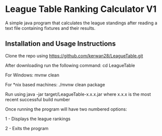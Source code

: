 # League Table Ranking Calculator V1

A simple java program that calculates the league standings after reading a text file containing fixtures and their results.

## Installation and Usage Instructions

Clone the repo using https://github.com/kerwan28/LeagueTable.git

After downloading run the following command:
cd LeagueTable

For Windows: mvnw clean

For *nix based machines: ./mvnw clean package

Run using java -jar target/LeagueTable-x.x.x.jar where x.x.x is the most recent successful build number

Once running the program will have two numbered options:

1 - Displays the league rankings

2 - Exits the program